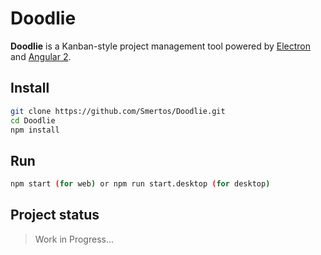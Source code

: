 # Doodlie

**Doodlie** is a Kanban-style project management tool powered by [Electron](https://github.com/electron/electron) and [Angular 2](https://github.com/angular/angular).

## Install
```bash
git clone https://github.com/Smertos/Doodlie.git
cd Doodlie
npm install
```
## Run
```bash
npm start (for web) or npm run start.desktop (for desktop)
```


## Project status

> Work in Progress...